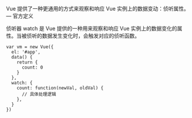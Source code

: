 Vue 提供了一种更通用的方式来观察和响应 Vue 实例上的数据变动：侦听属性。 — 官方定义

侦听器 watch 是 Vue 提供的一种用来观察和响应 Vue 实例上的数据变化的属性。当被侦听的数据发生变化时，会触发对应的侦听函数。

```
var vm = new Vue({
  el: '#app',
  data() {
    return {
      count: 0
    }
  },
  watch: {
    count: function(newVal, oldVal) {
      // 具体处理逻辑
    },
  }
})
```
